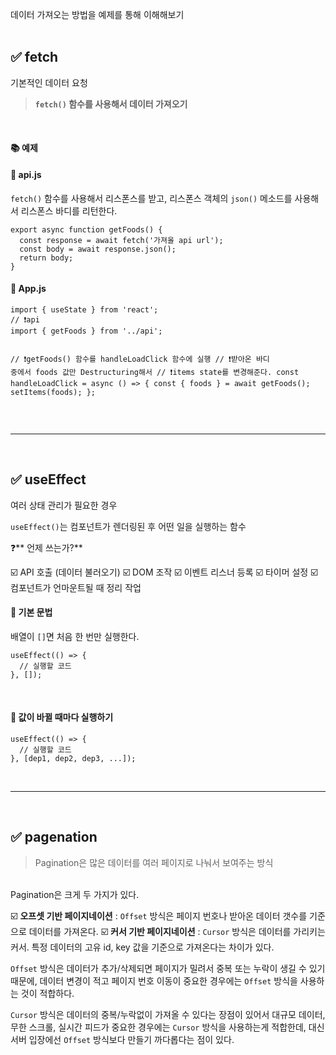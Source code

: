 <p>데이터 가져오는 방법을 예제를 통해 이해해보기
<br /><br /></p>
<h2 id="✅-fetch">✅ fetch</h2>
<p>기본적인 데이터 요청</p>
<blockquote>
<p><strong><code>fetch()</code> 함수를 사용해서 데이터 가져오기</strong></p>
</blockquote>
<br />

<h4 id="📚-예제">📚 예제</h4>
<h4 id="📄-apijs">📄 api.js</h4>
<p><code>fetch()</code> 함수를 사용해서 리스폰스를 받고, 
리스폰스 객체의 <code>json()</code> 메소드를 사용해서 리스폰스 바디를 리턴한다.</p>
<pre><code class="language-js">export async function getFoods() {
  const response = await fetch('가져올 api url');
  const body = await response.json();
  return body;
}
</code></pre>
<h4 id="📄-appjs">📄 App.js</h4>
<pre><code class="language-js">import { useState } from 'react';
// ❗api
import { getFoods } from '../api';

// ❗getFoods() 함수를 handleLoadClick 함수에 실행
// ❗받아온 바디 중에서 foods 값만 Destructuring해서
// ❗items  state를 변경해준다.
const handleLoadClick = async () =&gt; {
  const { foods } = await getFoods();
  setItems(foods);
};
</code></pre>
<br />

<hr />
<br />

<h2 id="✅-useeffect">✅ useEffect</h2>
<p>여러 상태 관리가 필요한 경우</p>
<p><code>useEffect()</code>는 컴포넌트가 렌더링된 후 어떤 일을 실행하는 함수
<br /></p>
<p>❓** 언제 쓰는가?**</p>
<p>☑️ API 호출 (데이터 불러오기)
☑️ DOM 조작
☑️ 이벤트 리스너 등록
☑️ 타이머 설정
☑️ 컴포넌트가 언마운트될 때 정리 작업
<br /></p>
<h4 id="🔎-기본-문법">🔎 기본 문법</h4>
<p>배열이 <code>[]</code>면 처음 한 번만 실행한다.</p>
<pre><code class="language-js">useEffect(() =&gt; {
  // 실행할 코드
}, []);</code></pre>
<br />

<h4 id="🔎-값이-바뀔-때마다-실행하기">🔎 값이 바뀔 때마다 실행하기</h4>
<pre><code class="language-js">useEffect(() =&gt; {
  // 실행할 코드
}, [dep1, dep2, dep3, ...]);</code></pre>
<br />

<hr />
<br />

<h2 id="✅-pagenation">✅ pagenation</h2>
<blockquote>
<p>Pagination은 많은 데이터를 여러 페이지로 나눠서 보여주는 방식</p>
</blockquote>
<br />
Pagination은 크게 두 가지가 있다.

<p>☑️ <strong>오프셋 기반 페이지네이션</strong>
: <code>Offset</code> 방식은 페이지 번호나 받아온 데이터 갯수를 기준으로 데이터를 가져온다.
☑️ <strong>커서 기반 페이지네이션</strong>
:  <code>Cursor</code> 방식은 데이터를 가리키는 커서. 특정 데이터의 고유 id, key 값을 기준으로 가져온다는 차이가 있다.
<br /></p>
<p><code>Offset</code> 방식은 데이터가 추가/삭제되면 페이지가 밀려서 중복 또는 누락이 생길 수 있기 때문에, 데이터 변경이 적고 페이지 번호 이동이 중요한 경우에는 <code>Offset</code> 방식을 사용하는 것이 적합하다.</p>
<p><code>Cursor</code> 방식은 데이터의 중복/누락없이 가져올 수 있다는 장점이 있어서 대규모 데이터, 무한 스크롤, 실시간 피드가 중요한 경우에는 <code>Cursor</code> 방식을 사용하는게 적합한데, 대신 서버 입장에선 <code>Offset</code> 방식보다 만들기 까다롭다는 점이 있다.</p>
